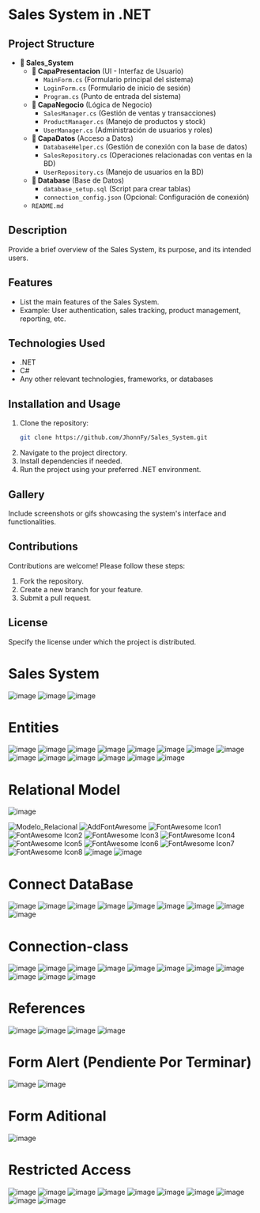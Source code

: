 # Sales System in .NET

## Project Structure

- **📂 Sales_System**
  - **📂 CapaPresentacion** (UI - Interfaz de Usuario)
    - `MainForm.cs` (Formulario principal del sistema)
    - `LoginForm.cs` (Formulario de inicio de sesión)
    - `Program.cs` (Punto de entrada del sistema)
  - **📂 CapaNegocio** (Lógica de Negocio)
    - `SalesManager.cs` (Gestión de ventas y transacciones)
    - `ProductManager.cs` (Manejo de productos y stock)
    - `UserManager.cs` (Administración de usuarios y roles)
  - **📂 CapaDatos** (Acceso a Datos)
    - `DatabaseHelper.cs` (Gestión de conexión con la base de datos)
    - `SalesRepository.cs` (Operaciones relacionadas con ventas en la BD)
    - `UserRepository.cs` (Manejo de usuarios en la BD)
  - **📂 Database** (Base de Datos)
    - `database_setup.sql` (Script para crear tablas)
    - `connection_config.json` (Opcional: Configuración de conexión)
  - `README.md`

## Description
Provide a brief overview of the Sales System, its purpose, and its intended users.

## Features
- List the main features of the Sales System.
- Example: User authentication, sales tracking, product management, reporting, etc.

## Technologies Used
- .NET
- C#
- Any other relevant technologies, frameworks, or databases

## Installation and Usage
1. Clone the repository:
   ```sh
   git clone https://github.com/JhonnFy/Sales_System.git
   ```
2. Navigate to the project directory.
3. Install dependencies if needed.
4. Run the project using your preferred .NET environment.

## Gallery
Include screenshots or gifs showcasing the system's interface and functionalities.

## Contributions
Contributions are welcome! Please follow these steps:
1. Fork the repository.
2. Create a new branch for your feature.
3. Submit a pull request.

## License
Specify the license under which the project is distributed.







# Sales System
![image](https://github.com/user-attachments/assets/f6a46e57-877f-4b48-ac43-7f8937d475c1)
![image](https://github.com/user-attachments/assets/e5ca633b-fa25-4424-8815-c29c0b9b8dfa)
![image](https://github.com/user-attachments/assets/412994ae-4781-4ed4-a9af-d829edc5037c)
# Entities
![image](https://github.com/user-attachments/assets/f51e201b-62f3-4ff6-9017-deacff6772fc)
![image](https://github.com/user-attachments/assets/7d624b19-67d1-42d7-a3d4-f7fcf7ed6804)
![image](https://github.com/user-attachments/assets/d1957f68-04c7-40b4-9f4a-d16e5df30fdd)
![image](https://github.com/user-attachments/assets/dceba795-ca49-4ce7-b101-370cdbb2a870)
![image](https://github.com/user-attachments/assets/29e5fb1c-629c-4a78-936b-1e624b9dd2ec)
![image](https://github.com/user-attachments/assets/88b250c9-3665-4419-98af-47ca0bc39800)
![image](https://github.com/user-attachments/assets/cbb5a5e5-b187-4b49-ab8c-7199f389ed89)
![image](https://github.com/user-attachments/assets/39573a44-826f-442f-809c-1737cea423d6)
![image](https://github.com/user-attachments/assets/8ac7514e-b6ac-4389-9466-9e57583414bb)
![image](https://github.com/user-attachments/assets/5cd246a0-8ba6-4098-abb2-7c28801a4258)
![image](https://github.com/user-attachments/assets/e98e8ea7-bde3-461b-8dff-a67c9ae4402c)
![image](https://github.com/user-attachments/assets/79a965ad-9716-46fc-a031-8ee3377675c5)
![image](https://github.com/user-attachments/assets/6d88cca0-a014-4dd6-a4b6-a973c3d64a91)
![image](https://github.com/user-attachments/assets/28c75f50-cfa6-4b0f-8d97-e861c9f893b7)
# Relational Model
![image](https://github.com/user-attachments/assets/053ebc97-8eb5-4769-9d7b-681a4f01174c)

![Modelo_Relacional](https://github.com/user-attachments/assets/43289df0-d032-4671-b771-cd0918d8eea7)
![AddFontAwesome](https://github.com/user-attachments/assets/8337fea9-b5ad-4b3f-a2d3-3c103634767c)
![FontAwesome Icon1](https://github.com/user-attachments/assets/06ff8831-6b47-4fd7-b431-1bb771bda1cc)
![FontAwesome Icon2](https://github.com/user-attachments/assets/1e5f6d48-9b58-4621-ba21-4cdac742b92a)
![FontAwesome Icon3](https://github.com/user-attachments/assets/a442aaa1-46d4-4175-a7a2-8b2c3916ca0a)
![FontAwesome Icon4](https://github.com/user-attachments/assets/388ef14a-40ae-4cce-a4f7-fcb7b139594b)
![FontAwesome Icon5](https://github.com/user-attachments/assets/f9a5e0b8-51a0-4b64-b13b-42de94f7dc95)
![FontAwesome Icon6](https://github.com/user-attachments/assets/4eaadac0-2ad4-4ce7-85e8-b7ace75ab4e9)
![FontAwesome Icon7](https://github.com/user-attachments/assets/1a5faeb6-f024-4ca6-9495-72be5e43b227)
![FontAwesome Icon8](https://github.com/user-attachments/assets/029b1650-a6f3-4686-b0eb-0037bdde1b85)
![image](https://github.com/user-attachments/assets/545e825a-884e-4753-bcc1-a34b40f431af)
![image](https://github.com/user-attachments/assets/36065114-25c1-4b20-afd7-2c90bbac0c99)
# Connect DataBase
![image](https://github.com/user-attachments/assets/34ce988d-8eb9-495f-8ce2-e2bfd7f6f046)
![image](https://github.com/user-attachments/assets/e9842db3-b70d-4646-bf38-e8ae87546908)
![image](https://github.com/user-attachments/assets/b0f2bdea-8373-45bf-88f8-81114d456ffb)
![image](https://github.com/user-attachments/assets/f1be5a50-eef0-4600-8902-8b2373064265)
![image](https://github.com/user-attachments/assets/11227b23-1fc7-4c56-bf33-bfbfeac010af)
![image](https://github.com/user-attachments/assets/addeba35-58c1-4c75-a3e4-1abfba8505f5)
![image](https://github.com/user-attachments/assets/4ccd6e83-16b1-42ce-aa83-23707ea39bff)
![image](https://github.com/user-attachments/assets/92984c4b-3255-4d02-9239-d5020fb61b48)
![image](https://github.com/user-attachments/assets/92ce196f-8039-42a3-841c-7d565c51dc8d)
# Connection-class
![image](https://github.com/user-attachments/assets/b6a2fe67-c5b4-4b9d-9e26-bb437a3520ed)
![image](https://github.com/user-attachments/assets/e7dae2de-21ac-47b3-9503-9e5c997e0c38)
![image](https://github.com/user-attachments/assets/fdffc09c-fc70-47b9-b485-0d68d5ca3fab)
![image](https://github.com/user-attachments/assets/1e9def5b-e890-4d92-91ba-62a4a8f792bd)
![image](https://github.com/user-attachments/assets/b112bf50-b455-42c3-ac5c-af7c205769d5)
![image](https://github.com/user-attachments/assets/d14c7720-3ea6-447e-82be-f606c2fc126c)
![image](https://github.com/user-attachments/assets/1eb1f4a5-9418-425d-808a-a220b187effa)
![image](https://github.com/user-attachments/assets/13954a3b-d4bd-4bbe-8048-cd2a6f241b7b)
![image](https://github.com/user-attachments/assets/4b522ccc-e9b9-4609-bc87-69486235f13b)
![image](https://github.com/user-attachments/assets/13505786-31ec-4357-8564-82060ae62c86)
![image](https://github.com/user-attachments/assets/3b5ec735-1917-45e6-ae49-aecb421bc430)
# References
![image](https://github.com/user-attachments/assets/68fb449a-5c07-48a0-baed-864eeeb08631)
![image](https://github.com/user-attachments/assets/cc80a2c6-4cc3-4e32-a5e0-b49ed2cb40ce)
![image](https://github.com/user-attachments/assets/c146355a-1779-4a26-9a2a-d78b6b624994)
![image](https://github.com/user-attachments/assets/68f1ebf0-b4ff-45e8-9757-31c2096d7e33)
# Form Alert (Pendiente Por Terminar)
![image](https://github.com/user-attachments/assets/46335702-2ce0-4544-9ad7-16be7d48c0be)
![image](https://github.com/user-attachments/assets/39a01f37-26c3-4736-865c-70a8842e149d)
# Form Aditional
![image](https://github.com/user-attachments/assets/b5af546d-4986-4882-b8a1-09371f7ee3b0)
# Restricted Access
![image](https://github.com/user-attachments/assets/00c55f62-4b2b-43e3-84e7-1e1ebb03c430)
![image](https://github.com/user-attachments/assets/02bd00f0-b9ed-45ce-826a-c7c08d659591)
![image](https://github.com/user-attachments/assets/3581adb6-5f1c-41a2-abc1-a6bc88c2e546)
![image](https://github.com/user-attachments/assets/e6ffe256-d976-4b30-b87b-94b5d67f5fd8)
![image](https://github.com/user-attachments/assets/808103a4-5625-4c5c-8caa-8226f579f65b)
![image](https://github.com/user-attachments/assets/d0c11ecf-20e0-44cc-9d87-4cca48bcbcdd)
![image](https://github.com/user-attachments/assets/0ce2c8f4-fabd-4b29-8788-512c5dc495a5)
![image](https://github.com/user-attachments/assets/912d8eb9-e4cf-4c93-8205-ae18f9fb0dd8)
![image](https://github.com/user-attachments/assets/e51db7e5-2130-4bb8-8ebc-057c0a9045bb)
![image](https://github.com/user-attachments/assets/db0a5750-6c47-49fe-9254-7f60ab3380e6)   
